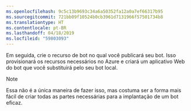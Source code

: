 ```yaml
---
ms.openlocfilehash: 9c5c13b9693c34a6a50352fa12a0a7ef66317b95
ms.sourcegitcommit: 721bb09f10524b0cb3961d7131966f57501734b8
ms.translationtype: HT
ms.contentlocale: pt-BR
ms.lasthandoff: 04/18/2019
ms.locfileid: "59803093"
---
```

Em seguida, crie o recurso de bot no qual você publicará seu bot. Isso provisionará os recursos necessários no Azure e criará um aplicativo Web do bot que você substituirá pelo seu bot local.

> [!NOTE]
> Essa não é a única maneira de fazer isso, mas costuma ser a forma mais fácil de criar todas as partes necessárias para a implantação de um bot eficaz.

